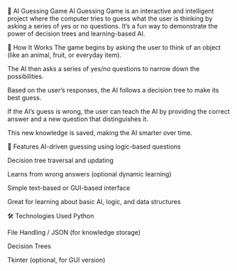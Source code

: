 🔮 AI Guessing Game
AI Guessing Game is an interactive and intelligent project where the computer tries to guess what the user is thinking by asking a series of yes or no questions. It’s a fun way to demonstrate the power of decision trees and learning-based AI.

🧠 How It Works
The game begins by asking the user to think of an object (like an animal, fruit, or everyday item).

The AI then asks a series of yes/no questions to narrow down the possibilities.

Based on the user’s responses, the AI follows a decision tree to make its best guess.

If the AI’s guess is wrong, the user can teach the AI by providing the correct answer and a new question that distinguishes it.

This new knowledge is saved, making the AI smarter over time.

🌟 Features
AI-driven guessing using logic-based questions

Decision tree traversal and updating

Learns from wrong answers (optional dynamic learning)

Simple text-based or GUI-based interface

Great for learning about basic AI, logic, and data structures

🛠️ Technologies Used
Python

File Handling / JSON (for knowledge storage)

Decision Trees

Tkinter (optional, for GUI version)

